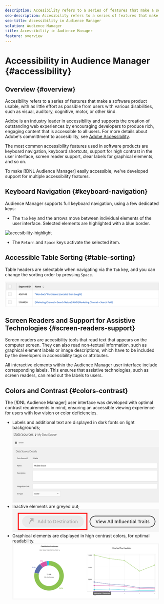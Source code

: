 ```yaml
---
description: Accesibility refers to a series of features that make a software product usable, with as little effort as possible from users with various disabilities, such as visual, auditory, cognitive, motor, or other kind.
seo-description: Accesibility refers to a series of features that make a software product usable, with as little effort as possible from users with various disabilities, such as visual, auditory, cognitive, motor, or other kind.
seo-title: Accessibility in Audience Manager
solution: Audience Manager
title: Accessibility in Audience Manager
feature: overview
---
```


# Accessibility in Audience Manager {#accessibility}

## Overview {#overview}

Accesibility refers to a series of features that make a software product usable, with as little effort as possible from users with various disabilities, such as visual, auditory, cognitive, motor, or other kind.

Adobe is an industry leader in accessibility and supports the creation of outstanding web experiences by encouraging developers to produce rich, engaging content that is accessible to all users. For more details about Adobe's committment to accesibility, see [Adobe Accessibility](https://www.adobe.com/accessibility.html).

The most common accessibility features used in software products are keyboard navigation, keyboard shortcuts, support for high contrast in the user interface, screen reader support, clear labels for graphical elements, and so on.

To make [!DNL Audience Manager] easily accessible, we've developed support for multiple accessibility features.

## Keyboard Navigation {#keyboard-navigation}

Audience Manager supports full keyboard navigation, using a few dedicated keys:

* The `Tab` key and the arrows move between individual elements of the user interface. Selected elements are highlighted with a blue border.

![accesibility-highlight](assets/accesibility-highlightpng)

* The `Return` and `Space` keys activate the selected item.

## Accessible Table Sorting {#table-sorting}

Table headers are selectable when navigating via the `Tab` key, and you can change the sorting order by pressing `Space`.

![accessibility-table-headers](assets/accessibility-table-headers.png)

## Screen Readers and Support for Assistive Technologies {#screen-readers-support}

Screen readers are accesibility tools that read text that appears on the computer screen. They can also read non-textual information, such as graphical element labels or image descriptions, which have to be included by the developers in accessibility tags or attributes.

All interactive elements within the Audience Manager user interface include corresponding labels. This ensures that assistive technologies, such as screen readers, can read out the labels to users.

## Colors and Contrast {#colors-contrast}

The [!DNL Audience Manager] user interface was developed with optimal contrast requirements in mind, ensuring an accessible viewing experience for users with low vision or color deficiencies.

* Labels and additional text are displayed in dark fonts on light backgrounds; 
  ![accessibility-contrast](assets/accessibility-contrast.png)
* Inactive elements are greyed out;
  ![accessibility-greyed-out](assets/accessibility-greyed-out.png)
* Graphical elements are displayed in high contrast colors, for optimal readability.
  ![accessibility-contrast-colors](assets/accessibility-contrast-colors.png)

